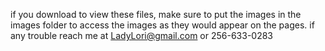 if you download to view these files, make sure to put the images in the images folder to access the images as they would appear on the pages. if any trouble reach me at LadyLori@gmail.com or 256-633-0283
